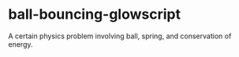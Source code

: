 # ball-bouncing-glowscript

A certain physics problem involving ball, spring, and conservation of energy.
